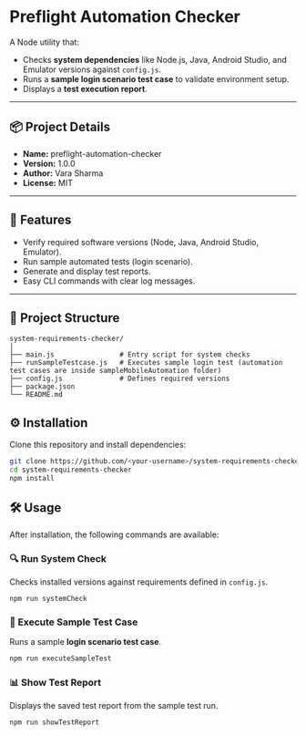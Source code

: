 # Preflight Automation Checker  

A Node utility that:  
- Checks **system dependencies** like Node.js, Java, Android Studio, and Emulator versions against `config.js`.  
- Runs a **sample login scenario test case** to validate environment setup.  
- Displays a **test execution report**.  

---

## 📦 Project Details  
- **Name:** preflight-automation-checker  
- **Version:** 1.0.0  
- **Author:** Vara Sharma  
- **License:** MIT  

---

## 🚀 Features  
- Verify required software versions (Node, Java, Android Studio, Emulator).  
- Run sample automated tests (login scenario).  
- Generate and display test reports.  
- Easy CLI commands with clear log messages.  

---

## 📂 Project Structure  

```text
system-requirements-checker/
│
├── main.js                # Entry script for system checks 
├── runSampleTestcase.js   # Executes sample login test (automation test cases are inside sampleMobileAutomation folder)
├── config.js              # Defines required versions
├── package.json
└── README.md
```

## ⚙️ Installation  

Clone this repository and install dependencies:  

```bash
git clone https://github.com/<your-username>/system-requirements-checker.git
cd system-requirements-checker
npm install
```

## 🛠️ Usage  

After installation, the following commands are available:  

### 🔍 Run System Check  
Checks installed versions against requirements defined in `config.js`.  

```bash
npm run systemCheck
```

### 🧪 Execute Sample Test Case  
Runs a sample **login scenario test case**.  

```bash
npm run executeSampleTest
```

### 📊 Show Test Report  
Displays the saved test report from the sample test run.  

```bash
npm run showTestReport
```

